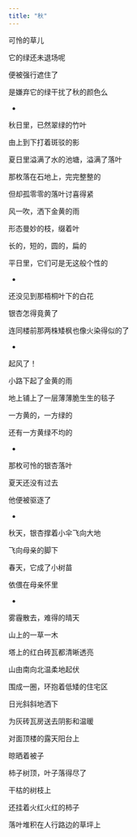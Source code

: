 ```yaml
---
title: "秋"
---
```


可怜的草儿

它的绿还未退场呢

便被强行遮住了

是嫌弃它的绿干扰了秋的颜色么

*

秋日里，已然翠绿的竹叶

由上到下打着斑驳的影

夏日里溢满了水的池塘，溢满了落叶

那枚落在石地上，完完整整的

但却孤零零的落叶讨喜得紧

风一吹，洒下金黄的雨

形态曼妙的枝，缀着叶

长的，短的，圆的，扁的

平日里，它们可是无这般个性的

*

还没见到那梧桐叶下的白花

银杏怎得竟黄了

连同楼前那两株矮枫也像火染得似的了

*

起风了！

小路下起了金黄的雨

地上铺上了一层薄薄脆生生的毯子

一方黄的，一方绿的

还有一方黄绿不均的

*

那枚可怜的银杏落叶

夏天还没有过去

他便被驱逐了

*

秋天，银杏撑着小伞飞向大地

飞向母亲的脚下

春天，它成了小树苗

依偎在母亲怀里

*

雾霾散去，难得的晴天

山上的一草一木

塔上的红白砖瓦都清晰透亮

山由南向北温柔地起伏

围成一圈，环抱着低矮的住宅区

日光斜斜地洒下

为灰砖瓦房送去阴影和温暖

对面顶楼的露天阳台上

晾晒着被子

柿子树顶，叶子落得尽了

干枯的树枝上

还挂着火红火红的柿子

落叶堆积在人行路边的草坪上